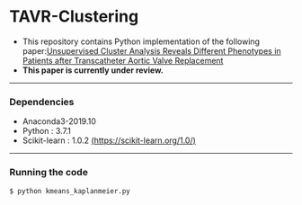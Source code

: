 # TAVR-Clustering
* This repository contains Python implementation of the following paper:[Unsupervised Cluster Analysis Reveals Different Phenotypes in Patients after Transcatheter Aortic Valve Replacement](https://academic.oup.com/ehjopen)
* **This paper is currently under review.**

---
### Dependencies
* Anaconda3-2019.10
* Python : 3.7.1 
* Scikit-learn : 1.0.2 [(https://scikit-learn.org/1.0/)](https://scikit-learn.org/1.0/) 
---
### Running the code
```
$ python kmeans_kaplanmeier.py
```
